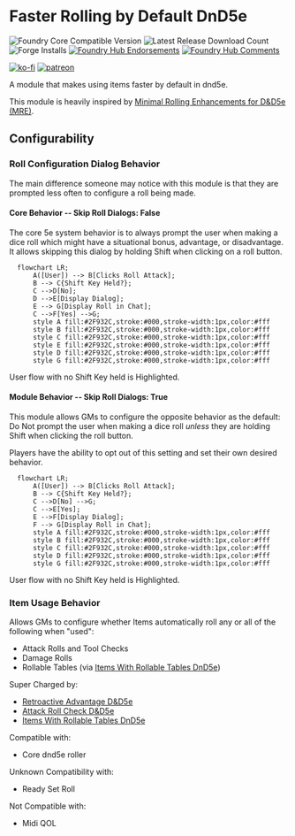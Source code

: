 # Faster Rolling by Default DnD5e

![Foundry Core Compatible Version](https://img.shields.io/badge/dynamic/json.svg?url=https%3A%2F%2Fraw.githubusercontent.com%2FElfFriend-DnD%2Ffoundryvtt-faster-rolling-by-default-5e%2Fmain%2Fmodule.json&label=Foundry%20Version&query=$.compatibleCoreVersion&colorB=orange)
![Latest Release Download Count](https://img.shields.io/badge/dynamic/json?label=Downloads@latest&query=assets%5B1%5D.download_count&url=https%3A%2F%2Fapi.github.com%2Frepos%2FElfFriend-DnD%2Ffoundryvtt-faster-rolling-by-default-5e%2Freleases%2Flatest)
![Forge Installs](https://img.shields.io/badge/dynamic/json?label=Forge%20Installs&query=package.installs&suffix=%25&url=https%3A%2F%2Fforge-vtt.com%2Fapi%2Fbazaar%2Fpackage%2Ffaster-rolling-by-default-5e&colorB=4aa94a)
[![Foundry Hub Endorsements](https://img.shields.io/endpoint?logoColor=white&url=https%3A%2F%2Fwww.foundryvtt-hub.com%2Fwp-json%2Fhubapi%2Fv1%2Fpackage%2Ffaster-rolling-by-default-5e%2Fshield%2Fendorsements)](https://www.foundryvtt-hub.com/package/faster-rolling-by-default-5e/)
[![Foundry Hub Comments](https://img.shields.io/endpoint?logoColor=white&url=https%3A%2F%2Fwww.foundryvtt-hub.com%2Fwp-json%2Fhubapi%2Fv1%2Fpackage%2Ffaster-rolling-by-default-5e%2Fshield%2Fcomments)](https://www.foundryvtt-hub.com/package/faster-rolling-by-default-5e/)

[![ko-fi](https://img.shields.io/badge/-buy%20me%20a%20coke-%23FF5E5B)](https://ko-fi.com/elffriend)
[![patreon](https://img.shields.io/badge/-patreon-%23FF424D)](https://www.patreon.com/ElfFriend_DnD)

A module that makes using items faster by default in dnd5e.

This module is heavily inspired by [Minimal Rolling Enhancements for D&D5e (MRE)](https://github.com/ElfFriend-DnD/FVTT-Minimal-Rolling-Enhancements-DND5E).

## Configurability

### Roll Configuration Dialog Behavior

The main difference someone may notice with this module is that they are prompted less often to configure a roll being made.

#### Core Behavior -- Skip Roll Dialogs: False

The core 5e system behavior is to always prompt the user when making a dice roll which might have a situational bonus, advantage, or disadvantage. It allows skipping this dialog by holding Shift when clicking on a roll button.

```mermaid
  flowchart LR;
      A([User]) --> B[Clicks Roll Attack];
      B --> C{Shift Key Held?};
      C -->D[No];
      D -->E[Display Dialog];
      E --> G[Display Roll in Chat];
      C -->F[Yes] -->G;
      style A fill:#2F932C,stroke:#000,stroke-width:1px,color:#fff
      style B fill:#2F932C,stroke:#000,stroke-width:1px,color:#fff
      style C fill:#2F932C,stroke:#000,stroke-width:1px,color:#fff
      style E fill:#2F932C,stroke:#000,stroke-width:1px,color:#fff
      style D fill:#2F932C,stroke:#000,stroke-width:1px,color:#fff
      style G fill:#2F932C,stroke:#000,stroke-width:1px,color:#fff
```
User flow with no Shift Key held is Highlighted.

#### Module Behavior -- Skip Roll Dialogs: True

This module allows GMs to configure the opposite behavior as the default: Do Not prompt the user when making a dice roll _unless_ they are holding Shift when clicking the roll button.

Players have the ability to opt out of this setting and set their own desired behavior.

```mermaid
  flowchart LR;
      A([User]) --> B[Clicks Roll Attack];
      B --> C{Shift Key Held?};
      C -->D[No] -->G;
      C -->E[Yes];
      E -->F[Display Dialog];
      F --> G[Display Roll in Chat];
      style A fill:#2F932C,stroke:#000,stroke-width:1px,color:#fff
      style B fill:#2F932C,stroke:#000,stroke-width:1px,color:#fff
      style C fill:#2F932C,stroke:#000,stroke-width:1px,color:#fff
      style D fill:#2F932C,stroke:#000,stroke-width:1px,color:#fff
      style G fill:#2F932C,stroke:#000,stroke-width:1px,color:#fff
```
User flow with no Shift Key held is Highlighted.

### Item Usage Behavior

Allows GMs to configure whether Items automatically roll any or all of the following when "used":
- Attack Rolls and Tool Checks
- Damage Rolls
- Rollable Tables (via [Items With Rollable Tables DnD5e](https://foundryvtt.com/packages/items-with-rolltables-5e))

Super Charged by:
- [Retroactive Advantage D&D5e](https://github.com/ElfFriend-DnD/foundryvtt-retroactive-advantage-5e)
- [Attack Roll Check D&D5e](https://github.com/ElfFriend-DnD/foundryvtt-attack-roll-check-5e)
- [Items With Rollable Tables DnD5e](https://github.com/ElfFriend-DnD/foundryvtt-items-with-rolltables-5e)

Compatible with:
- Core dnd5e roller

Unknown Compatibility with:
- Ready Set Roll

Not Compatible with:
- Midi QOL